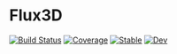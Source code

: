 # Flux3D

[![Build Status](https://github.com/nirmalsuthar/Flux3D.jl/workflows/CI/badge.svg)](https://github.com/nirmalsuthar/Flux3D.jl/actions)
[![Coverage](https://codecov.io/gh/nirmalsuthar/Flux3D.jl/branch/master/graph/badge.svg)](https://codecov.io/gh/nirmalsuthar/Flux3D.jl)
[![Stable](https://img.shields.io/badge/docs-stable-blue.svg)](https://nirmalsuthar.github.io/Flux3D.jl/stable)
[![Dev](https://img.shields.io/badge/docs-dev-blue.svg)](https://nirmalsuthar.github.io/Flux3D.jl/dev)
